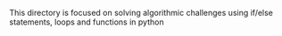 This directory is focused on solving algorithmic challenges using if/else statements, loops and functions in python
